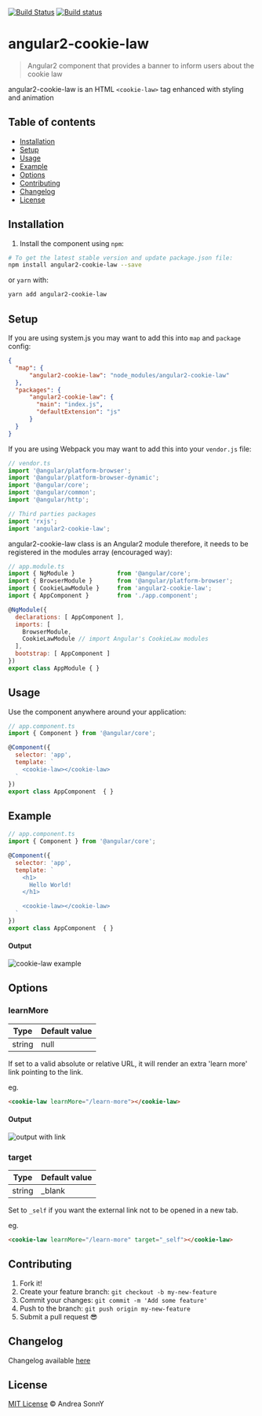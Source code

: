 [![Build Status](https://travis-ci.org/andreasonny83/angular2-cookie-law.svg?branch=master)](https://travis-ci.org/andreasonny83/angular2-cookie-law)
[![Build status](https://ci.appveyor.com/api/projects/status/gy65rk7l0nln23nj?svg=true)](https://ci.appveyor.com/project/andreasonny83/angular2-cookie-law)

# angular2-cookie-law

> Angular2 component that provides a banner to inform users about the cookie law

angular2-cookie-law is an HTML `<cookie-law>` tag enhanced with styling and animation

## Table of contents

* [Installation](#installation)
* [Setup](#setup)
* [Usage](#usage)
* [Example](#example)
* [Options](#options)
* [Contributing](#contributing)
* [Changelog](#changelog)
* [License](#license)

## Installation

1. Install the component using `npm`:

  ```bash
  # To get the latest stable version and update package.json file:
  npm install angular2-cookie-law --save
  ```

  or `yarn` with:

  ```bash
  yarn add angular2-cookie-law
  ```

## Setup

If you are using system.js you may want to add this into `map` and `package` config:

```json
{
  "map": {
      "angular2-cookie-law": "node_modules/angular2-cookie-law"
  },
  "packages": {
      "angular2-cookie-law": {
        "main": "index.js",
        "defaultExtension": "js"
      }
  }
}
```

If you are using Webpack you may want to add this into your `vendor.js` file:

```js
// vendor.ts
import '@angular/platform-browser';
import '@angular/platform-browser-dynamic';
import '@angular/core';
import '@angular/common';
import '@angular/http';

// Third parties packages
import 'rxjs';
import 'angular2-cookie-law';
```

angular2-cookie-law class is an Angular2 module therefore,
it needs to be registered in the modules array (encouraged way):

```js
// app.module.ts
import { NgModule }            from '@angular/core';
import { BrowserModule }       from '@angular/platform-browser';
import { CookieLawModule }     from 'angular2-cookie-law';
import { AppComponent }        from './app.component';

@NgModule({
  declarations: [ AppComponent ],
  imports: [
    BrowserModule,
    CookieLawModule // import Angular's CookieLaw modules
  ],
  bootstrap: [ AppComponent ]
})
export class AppModule { }
```

## Usage

Use the component anywhere around your application:

```js
// app.component.ts
import { Component } from '@angular/core';

@Component({
  selector: 'app',
  template: `
    <cookie-law></cookie-law>
  `
})
export class AppComponent  { }
```

## Example

```js
// app.component.ts
import { Component } from '@angular/core';

@Component({
  selector: 'app',
  template: `
    <h1>
      Hello World!
    </h1>

    <cookie-law></cookie-law>
  `
})
export class AppComponent  { }
```

#### Output

![cookie-law example](http://i.imgur.com/W9LUdwy.png)

## Options

### learnMore

| Type | Default value
| --- | --- |
| string | null |

If set to a valid absolute or relative URL, it will render an extra 'learn more' link pointing to the link.

eg.
```html
<cookie-law learnMore="/learn-more"></cookie-law>
```

#### Output

![output with link](http://i.imgur.com/0nvb6sP.png)

### target

| Type | Default value
| --- | --- |
| string | _blank |

Set to `_self` if you want the external link not to be opened in a new tab.

eg.
```html
<cookie-law learnMore="/learn-more" target="_self"></cookie-law>
```

## Contributing

1. Fork it!
2. Create your feature branch: `git checkout -b my-new-feature`
3. Commit your changes: `git commit -m 'Add some feature'`
4. Push to the branch: `git push origin my-new-feature`
5. Submit a pull request :sunglasses:

## Changelog

Changelog available [here](https://github.com/andreasonny83/angular2-cookie-law/blob/master/CHANGELOG.md)

## License

[MIT License](https://github.com/andreasonny83/angular2-cookie-law/blob/master/LICENSE) © Andrea SonnY
